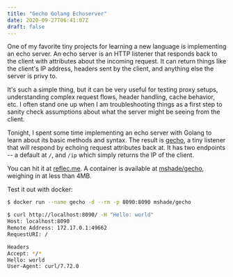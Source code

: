 ```yaml
---
title: "Gecho Golang Echoserver"
date: 2020-09-27T06:41:07Z
draft: false
---
```


One of my favorite tiny projects for learning a new language is implementing
an echo server. An echo server is an HTTP listener that responds back to
the client with attributes about the incoming request. It can return things like
the client's IP address, headers sent by the client, and anything else the
server is privy to.

It's such a simple thing, but it can be very useful for testing proxy setups, 
understanding complex request flows, header handling, cache behavior,
etc. I often stand one up when I am troubleshooting things as a first step to
sanity check assumptions about what the server might be seeing from the client.

Tonight, I spent some time implementing an echo server with Golang to learn
about its basic methods and syntax. The result is
[gecho](https://github.com/mshade/gecho), a tiny listener that will respond
by echoing request attributes back at. It has two endpoints -- a default at `/`,
and `/ip` which simply returns the IP of the client.

You can hit it at [reflec.me](https://reflec.me).
A container is available at [mshade/gecho](https://hub.docker.com/r/mshade/gecho),
weighing in at less than 4MB.

Test it out with docker:
```bash
$ docker run --name gecho -d --rm -p 8090:8090 mshade/gecho

$ curl http://localhost:8090/ -H "Hello: world"
Host: localhost:8090
Remote Address: 172.17.0.1:49662
RequestURI: /

Headers
Accept: */*
Hello: world
User-Agent: curl/7.72.0
```

